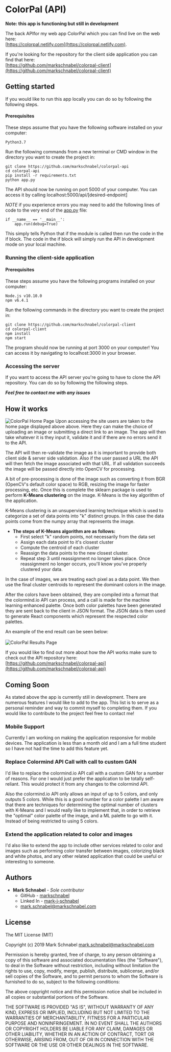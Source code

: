 # ColorPal (API)

**Note: this app is functioning but still in development**

The back APIfor my web app ColorPal which you can find live on the web here:<br /> [https://colorpal.netlify.com](https://colorpal.netlify.com).

If you're looking for the repository for the client side application you can find that here:<br />
[https://github.com/markschnabel/colorpal-client](https://github.com/markschnabel/colorpal-client)


## Getting started

If you would like to run this app locally you can do so by following the following steps. 

#### Prerequisites
These steps assume that you have the following software installed on your computer:
```
Python3.7
```
Run the following commands from a new terminal or CMD window in the directory you want to create the project in:
```
git clone https://github.com/markschnabel/colorpal-api
cd colorpal-api
pip install -r requirements.txt
python app.py
```
The API should now be running on port 5000 of your computer. You can access it by calling localhost:5000/api/[desired-endpoint]

*NOTE* if you experience errors you may need to add the following lines of code to the very end of the [app.py](https://github.com/markschnabel/colorpal-api/blob/master/app.py) file:
```
if __name__ == '__main__':
    app.run(debug=True)
```
This simply tells Python that if the module is called then run the code in the if block. The code in the if block will simply run the API in development mode on your local machine.

### Running the client-side application

#### Prerequisites
These steps assume you have the following programs installed on your computer:
```
Node.js v10.10.0
npm v6.4.1
```

Run the following commands in the directory you want to create the project in:
```
git clone https://github.com/markschnabel/colorpal-client
cd colorpal-client
npm install
npm start
```
The program should now be running at port 3000 on your computer! You can access it by navigating to localhost:3000 in your browser.

### Accessing the server
If you want to access the API server you're going to have to clone the API repository. You can do so by following the following steps.

***Feel free to contact me with any issues***

## How it works

![ColorPal Home Page](https://user-images.githubusercontent.com/36283037/54255934-724e6d80-4530-11e9-9528-4326f8919d4f.png)
Upon accessing the site users are taken to the home page displayed above above. Here they can make the choice of uploading an image or submitting a direct link to an image. The app will then take whatever it is they input it, validate it and if there are no errors send it to the API. 

The API will then re-validate the image as it is important to provide both client side & server side validation. Also if the user passed a URL the API will then fetch the image associated with that URL. If all validation succeeds the image will be passed directly into OpenCV for processing.

A bit of pre-processing is done of the image such as converting it from BGR (OpenCV's default color space) to RGB, resizing the image for faster processing, etc. Once this is complete the sklearn package is used to perform **K-Means clustering** on the image. K-Means is the key algorithm of the application.

K-Means clustering is an unsupervised learning technique which is used to categorize a set of data points into "k" distinct groups. In this case the data points come from the numpy array that represents the image.

* **The steps of K-Means algorithm are as follows:**
    * First select "k" random points, not necessarily from the data set
    * Assign each data point to it's closest cluster
    * Compute the centroid of each cluster
    * Reassign the data points to the new closest cluster. 
    * Repeat step 3 until reassignment no longer takes place. Once reassignment no longer occurs, you'll know you've properly clustered your data.

In the case of images, we are treating each pixel as a data point. We then use the final cluster centroids to represent the dominant colors in the image. 

After the colors have been obtained, they are compiled into a format that the colormind.io API can process, and a call is made for the machine learning enhanced palette. Once both color palettes have been generated they are sent back to the client in JSON format. The JSON data is then used to generate React components which represent the respected color palettes.

An example of the end result can be seen below:
<br /><br />
![ColorPal Results Page](https://user-images.githubusercontent.com/36283037/54255948-7aa6a880-4530-11e9-85bb-727888d94c31.png)


If you would like to find out more about how the API works make sure to check out the API repository here: [https://github.com/markschnabel/colorpal-api](https://github.com/markschnabel/colorpal-api)


## Coming Soon

As stated above the app is currently still in development. There are numerous features I would like to add to the app. This list is to serve as a personal reminder and way to commit myself to completing them. If you would like to contribute to the project feel free to contact me!

### Mobile Support
Currently I am working on making the application responsive for mobile devices. The application is less than a month old and I am a full time student so I have not had the time to add this feature yet.

### Replace Colormind API Call with call to custom GAN
I'd like to replace the colormind.io API call with a custom GAN for a number of reasons. For one I would just prefer the application to be totally self-reliant. This would protect it from any changes to the colormind API. 

Also the colormind.io API only allows an input of up to 5 colors, and only outputs 5 colors. While this is a good number for a color palette I am aware that there are techniques for determining the optimal number of clusters with K-Means and I would really like to implement that, in order to retrieve the "optimal" color palette of the image, and a ML palette to go with it. Instead of being restricted to using 5 colors.

### Extend the application related to color and images
I'd also like to extend the app to include other services related to color and images such as performing color transfer between images, colorizing black and white photos, and any other related application that could be useful or interesting to someone.

## Authors
* **Mark Schnabel** - *Sole contributor* 
    * GitHub - [markschnabel](https://github.com/markschnabel)
    * Linked In - [mark-j-schnabel](https://github.com/markschnabel)
    * [mark.schnabel@markschnabel.com](mailto:mark.schnabel@markschnabel.com)

## License
 
The MIT License (MIT)

Copyright (c) 2019 Mark Schnabel <mark.schnabel@markschnabel.com>

Permission is hereby granted, free of charge, to any person obtaining a copy of this software and associated documentation files (the "Software"), to deal in the Software without restriction, including without limitation the rights to use, copy, modify, merge, publish, distribute, sublicense, and/or sell copies of the Software, and to permit persons to whom the Software is furnished to do so, subject to the following conditions:

The above copyright notice and this permission notice shall be included in all copies or substantial portions of the Software.

THE SOFTWARE IS PROVIDED "AS IS", WITHOUT WARRANTY OF ANY KIND, EXPRESS OR IMPLIED, INCLUDING BUT NOT LIMITED TO THE WARRANTIES OF MERCHANTABILITY, FITNESS FOR A PARTICULAR PURPOSE AND NONINFRINGEMENT. IN NO EVENT SHALL THE AUTHORS OR COPYRIGHT HOLDERS BE LIABLE FOR ANY CLAIM, DAMAGES OR OTHER LIABILITY, WHETHER IN AN ACTION OF CONTRACT, TORT OR OTHERWISE, ARISING FROM, OUT OF OR IN CONNECTION WITH THE SOFTWARE OR THE USE OR OTHER DEALINGS IN THE SOFTWARE.
